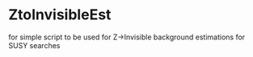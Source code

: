 # ZtoInvisibleEst
for simple script to be used for Z->Invisible background estimations for SUSY searches
